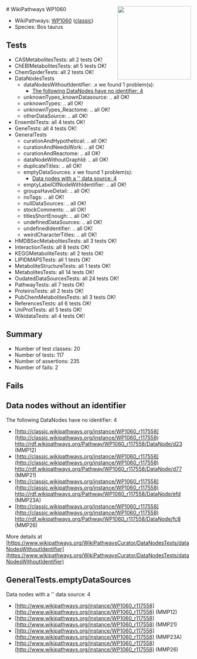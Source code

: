 <img style="float: right; width: 200px" src="https://upload.wikimedia.org/wikipedia/commons/thumb/8/83/Wplogo_with_text_500.png/640px-Wplogo_with_text_500.png" />
# WikiPathways WP1060

* WikiPathways: [WP1060](https://wikipathways.org/pathways/WP1060) ([classic](https://classic.wikipathways.org/instance/WP1060))
* Species: Bos taurus
## Tests
* CASMetabolitesTests: all 2 tests OK!
* ChEBIMetabolitesTests: all 5 tests OK!
* ChemSpiderTests: all 2 tests OK!
* DataNodesTests
    * dataNodesWithoutIdentifier: .x we found 1 problem(s):
        * [The following DataNodes have no identifier: 4](#d2d32fa3)
    * unknownTypes_knownDatasource: .. all OK!
    * unknownTypes: .. all OK!
    * unknownTypes_Reactome: .. all OK!
    * otherDataSource: .. all OK!
* EnsemblTests: all 4 tests OK!
* GeneTests: all 4 tests OK!
* GeneralTests
    * curationAndHypothetical: .. all OK!
    * curationAndNeedsWork: .. all OK!
    * curationAndReactome: .. all OK!
    * dataNodeWithoutGraphId: .. all OK!
    * duplicateTitles: .. all OK!
    * emptyDataSources: x we found 1 problem(s):
        * [Data nodes with a '' data source: 4](#3d121fcf)
    * emptyLabelOfNodeWithIdentifier: .. all OK!
    * groupsHaveDetail: .. all OK!
    * noTags: .. all OK!
    * nullDataSources: .. all OK!
    * stockComments: .. all OK!
    * titlesShortEnough: .. all OK!
    * undefinedDataSources: .. all OK!
    * undefinedIdentifier: .. all OK!
    * weirdCharacterTitles: .. all OK!
* HMDBSecMetabolitesTests: all 3 tests OK!
* InteractionTests: all 8 tests OK!
* KEGGMetaboliteTests: all 2 tests OK!
* LIPIDMAPSTests: all 1 tests OK!
* MetaboliteStructureTests: all 1 tests OK!
* MetabolitesTests: all 14 tests OK!
* OudatedDataSourcesTests: all 24 tests OK!
* PathwayTests: all 7 tests OK!
* ProteinsTests: all 2 tests OK!
* PubChemMetabolitesTests: all 3 tests OK!
* ReferencesTests: all 6 tests OK!
* UniProtTests: all 5 tests OK!
* WikidataTests: all 4 tests OK!


## Summary

* Number of test classes: 20
* Number of tests: 117
* Number of assertions: 235
* Number of fails: 2

## Fails

<a name="d2d32fa3" />

## Data nodes without an identifier

The following DataNodes have no identifier: 4

* [http://classic.wikipathways.org/instance/WP1060_r117558](http://classic.wikipathways.org/instance/WP1060_r117558) http://rdf.wikipathways.org/Pathway/WP1060_r117558/DataNode/d23 (MMP12)
* [http://classic.wikipathways.org/instance/WP1060_r117558](http://classic.wikipathways.org/instance/WP1060_r117558) http://rdf.wikipathways.org/Pathway/WP1060_r117558/DataNode/d77 (MMP21)
* [http://classic.wikipathways.org/instance/WP1060_r117558](http://classic.wikipathways.org/instance/WP1060_r117558) http://rdf.wikipathways.org/Pathway/WP1060_r117558/DataNode/efd (MMP23A)
* [http://classic.wikipathways.org/instance/WP1060_r117558](http://classic.wikipathways.org/instance/WP1060_r117558) http://rdf.wikipathways.org/Pathway/WP1060_r117558/DataNode/fc8 (MMP26)


More details at [https://www.wikipathways.org/WikiPathwaysCurator/DataNodesTests/dataNodesWithoutIdentifier](https://www.wikipathways.org/WikiPathwaysCurator/DataNodesTests/dataNodesWithoutIdentifier)

<a name="3d121fcf" />

## GeneralTests.emptyDataSources

Data nodes with a '' data source: 4

* [http://www.wikipathways.org/instance/WP1060_r117558](http://www.wikipathways.org/instance/WP1060_r117558) (MMP12)
* [http://www.wikipathways.org/instance/WP1060_r117558](http://www.wikipathways.org/instance/WP1060_r117558) (MMP21)
* [http://www.wikipathways.org/instance/WP1060_r117558](http://www.wikipathways.org/instance/WP1060_r117558) (MMP23A)
* [http://www.wikipathways.org/instance/WP1060_r117558](http://www.wikipathways.org/instance/WP1060_r117558) (MMP26)


